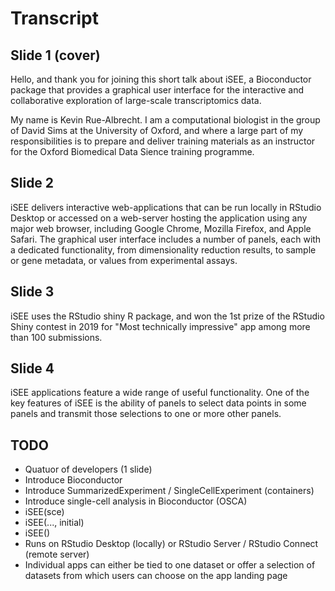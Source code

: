 # Transcript

## Slide 1 (cover)

Hello, and thank you for joining this short talk about iSEE, a Bioconductor package that provides a graphical user interface for the interactive and collaborative exploration of large-scale transcriptomics data.

My name is Kevin Rue-Albrecht. I am a computational biologist in the group of David Sims at the University of Oxford, and where a large part of my responsibilities is to prepare and deliver training materials as an instructor for the Oxford Biomedical Data Sience training programme.

## Slide 2

iSEE delivers interactive web-applications that can be run locally in RStudio Desktop or accessed on a web-server hosting the application using any major web browser, including Google Chrome, Mozilla Firefox, and Apple Safari.
The graphical user interface includes a number of panels, each with a dedicated functionality, from dimensionality reduction results, to sample or gene metadata, or values from experimental assays.

## Slide 3

iSEE uses the RStudio shiny R package, and won the 1st prize of the RStudio Shiny contest in 2019 for "Most technically impressive" app among more than 100 submissions.

## Slide 4

iSEE applications feature a wide range of useful functionality.
One of the key features of iSEE is the ability of panels to select data points in some panels and transmit those selections to one or more other panels.

## TODO

- Quatuor of developers (1 slide)
- Introduce Bioconductor
- Introduce SummarizedExperiment / SingleCellExperiment (containers)
- Introduce single-cell analysis in Bioconductor (OSCA)
- iSEE(sce)
- iSEE(..., initial)
- iSEE()
- Runs on RStudio Desktop (locally) or RStudio Server / RStudio Connect (remote server)
- Individual apps can either be tied to one dataset or offer a selection of datasets from which users can choose on the app landing page
